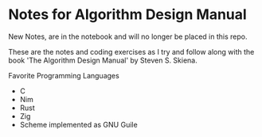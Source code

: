 # Notes for Algorithm Design Manual

New Notes, are in the notebook and will no longer be placed in this repo.

These are the notes and coding exercises as I try and follow along with the book
'The Algorithm Design Manual' by Steven S. Skiena.

Favorite Programming Languages

- C
- Nim
- Rust
- Zig
- Scheme implemented as GNU Guile
